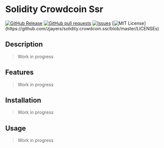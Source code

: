 # Solidity Crowdcoin Ssr
[![GitHub Release](https://img.shields.io/github/release/zjayers/solidity.crowdcoin.ssr.svg?style=flat)]()
[![GitHub pull requests](https://img.shields.io/github/issues-pr/zjayers/solidity.crowdcoin.ssr.svg?style=flat)]()
[![Issues](https://img.shields.io/github/issues-raw/zjayers/solidity.crowdcoin.ssr.svg?maxAge=25000)](https://github.com/zjayers/solidity.crowdcoin.ssr/issues)
[![MIT License](https://img.shields.io/apm/l/atomic-ui.svg?)](https://github.com/zjayers/solidity.crowdcoin.ssr/blob/master/LICENSEs)

## Description

> Work in progress

## Features

> Work in progress

## Installation

> Work in progress

## Usage

> Work in progress